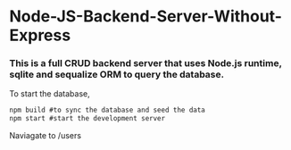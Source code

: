 # Node-JS-Backend-Server-Without-Express
### This is a full CRUD backend server that uses Node.js runtime, sqlite and sequalize ORM to query the database. 

To start the database, 
```js
npm build #to sync the database and seed the data
npm start #start the development server
```
Naviagate to /users
